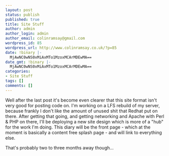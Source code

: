```yaml
---
layout: post
status: publish
published: true
title: Site Stuff
author: admin
author_login: admin
author_email: colinramsay@gmail.com
wordpress_id: 85
wordpress_url: http://www.colinramsay.co.uk/?p=85
date: !binary |-
  MjAwNC0wNS0xMiAxMTo1MzoxMCArMDEwMA==
date_gmt: !binary |-
  MjAwNC0wNS0xMiAxMTo1MzoxMCArMDEwMA==
categories:
- Site Stuff
tags: []
comments: []
---
```

<p>Well after the last post it's become even clearer that this site format isn't very good for posting code on. I'm working on a LFS rebuild of my server, because frankly I don't like the amount of unused shit that Redhat put on there. After getting that going, and getting networking and Apache with Perl & PHP on there, I'll be deploying a new site design which is more of a "hub" for the work I'm doing. This diary will be the front page - which at the moment is basically a content free splash page - and will link to everything else.</p>
<p>That's probably two to three months away though...</p>
